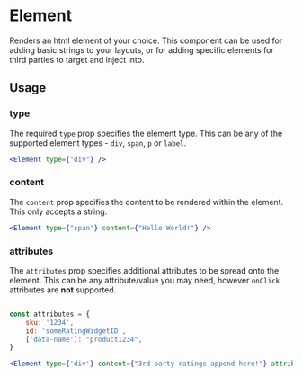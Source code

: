 # Element

Renders an html element of your choice. This component can be used for adding basic strings to your layouts, or for adding specific elements for third parties to target and inject into. 

## Usage

### type
The required `type` prop specifies the element type. This can be any of the supported element types - `div`, `span`, `p` or `label`. 

```jsx
<Element type={"div"} />
```
 
### content
The `content` prop specifies the content to be rendered within the element. This only accepts a string.

```jsx
<Element type={"span"} content={"Hello World!"} />
```

### attributes
The `attributes` prop specifies additional attributes to be spread onto the element. This can be any attribute/value you may need, however `onClick` attributes are <b>not</b> supported. 

```jsx

const attributes = {
    sku: '1234',
    id: 'someRatingWidgetID',
    ['data-name']: "product1234",
}

<Element type={'div'} content={"3rd party ratings append here!"} attributes={attributes}/>
```
